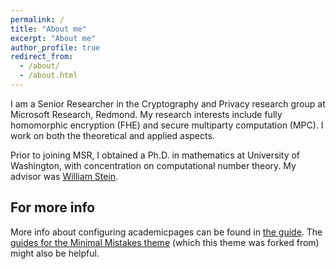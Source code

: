```yaml
---
permalink: /
title: "About me"
excerpt: "About me"
author_profile: true
redirect_from: 
  - /about/
  - /about.html
---
```


I am a Senior Researcher in the Cryptography and Privacy research group at Microsoft Research, Redmond. My research interests
include fully homomorphic encryption (FHE) and secure multiparty computation (MPC). I work on both the theoretical and applied aspects. 

Prior to joining MSR, I obtained a Ph.D. in mathematics at University of Washington, with concentration on computational 
number theory. My advisor was [William Stein](https://wstein.org/). 

For more info
------
More info about configuring academicpages can be found in [the guide](https://academicpages.github.io/markdown/). The [guides for the Minimal Mistakes theme](https://mmistakes.github.io/minimal-mistakes/docs/configuration/) (which this theme was forked from) might also be helpful.
